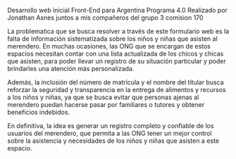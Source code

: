 Desarrollo web inicial Front-End para Argentina Programa 4.0
Realizado por Jonathan Asnes juntos a mis compañeros del grupo 3 comision 170

La problematica que se busca resolver a través de este formulario web es la falta de información sistematizada sobre los niños y niñas que asisten al merendero. En muchas ocasiones, las ONG que se encargan de estos espacios necesitan contar con una lista actualizada de los chicos y chicas que asisten, para poder llevar un registro de su situación particular y poder brindarles una atención más personalizada.

Además, la inclusión del número de matrícula y el nombre del titular busca reforzar la seguridad y transparencia en la entrega de alimentos y recursos a los niños y niñas, ya que se busca evitar que personas ajenas al merendero puedan hacerse pasar por familiares o tutores y obtener beneficios indebidos.

En definitiva, la idea es generar un registro completo y confiable de los usuarios del merendero, que permita a las ONG tener un mejor control sobre la asistencia y necesidades de los niños y niñas que asisten a este espacio.